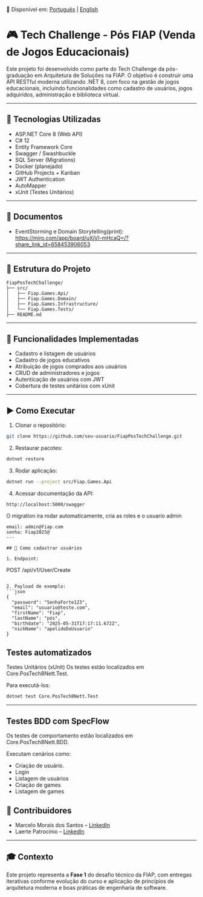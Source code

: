 📄 Disponível em: [Português](README.md) | [English](README.en.md)

# 🎮 Tech Challenge - Pós FIAP (Venda de Jogos Educacionais)

Este projeto foi desenvolvido como parte do Tech Challenge da pós-graduação em Arquitetura de Soluções na FIAP. O objetivo é construir uma API RESTful moderna utilizando .NET 8, com foco na gestão de jogos educacionais, incluindo funcionalidades como cadastro de usuários, jogos adquiridos, administração e biblioteca virtual.

---

## 🚀 Tecnologias Utilizadas

- ASP.NET Core 8 (Web API)
- C# 12
- Entity Framework Core
- Swagger / Swashbuckle
- SQL Server (Migrations)
- Docker (planejado)
- GitHub Projects + Kanban
- JWT Authentication
- AutoMapper
- xUnit (Testes Unitários)

---

## 📄 Documentos
- EventStorming e Domain Storytelling(print): https://miro.com/app/board/uXjVI-mHcaQ=/?share_link_id=658453906053

---

## 🧱 Estrutura do Projeto

```
FiapPosTechChallenge/
├── src/
│   ├── Fiap.Games.Api/
│   ├── Fiap.Games.Domain/
│   ├── Fiap.Games.Infrastructure/
│   └── Fiap.Games.Tests/
├── README.md
```

---

## 📌 Funcionalidades Implementadas

- Cadastro e listagem de usuários
- Cadastro de jogos educativos
- Atribuição de jogos comprados aos usuários
- CRUD de administradores e jogos
- Autenticação de usuários com JWT
- Cobertura de testes unitários com xUnit

---

## ▶️ Como Executar

1. Clonar o repositório:
```bash
git clone https://github.com/seu-usuario/FiapPosTechChallenge.git
```

2. Restaurar pacotes:
```bash
dotnet restore
```

3. Rodar aplicação:
```bash
dotnet run --project src/Fiap.Games.Api
```

4. Acessar documentação da API:
```
http://localhost:5000/swagger
```
O migration ira rodar automaticamente, cria as roles e o usuario admin 
```
email: admin@fiap.com
senha: Fiap2025@
---

## 🧪 Como cadastrar usuários

1. Endpoint:
```
POST /api/v1/User/Create
```

2. Payload de exemplo:
```json
{
  "password": "SenhaForte123",
  "email": "usuario@teste.com",
  "firstName": "Fiap",
  "lastName": "pós",
  "birthdate": "2025-05-31T17:17:11.672Z",
  "nickName": "apelidoDoUsuario"
}
```
 Testes automatizados
---

Testes Unitários (xUnit)
Os testes estão localizados em Core.PosTech8Nett.Test.

Para executá-los:
```bash
dotnet test Core.PosTech8Nett.Test
```

---

## Testes BDD com SpecFlow


Os testes de comportamento estão localizados em Core.PosTech8Nett.BDD.

Executam cenários como:
- Criaçäo de usuário.
- Login
- Listagem de usuários
- Criaçäo de games
- Listagem de games


## 🤝 Contribuidores

- Marcelo Morais dos Santos – [LinkedIn](https://www.linkedin.com/in/marcelo-morais-61584146/)
- Laerte Patrocínio – [LinkedIn](https://www.linkedin.com/in/laerte-patrocinio-19937295/)

---

## 🎓 Contexto

Este projeto representa a **Fase 1** do desafio técnico da FIAP, com entregas iterativas conforme evolução do curso e aplicação de princípios de arquitetura moderna e boas práticas de engenharia de software.
